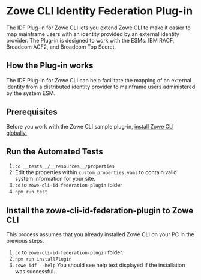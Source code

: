 # Zowe CLI Identity Federation Plug-in

The IDF Plug-in for Zowe CLI lets you extend Zowe CLI to make it easier to map mainframe users with an identity provided by an external identity provider.
The Plug-in is designed to work with the ESMs: IBM RACF, Broadcom ACF2, and Broadcom Top Secret.

## How the Plug-in works

The IDF Plug-in for Zowe CLI can help facilitate the mapping of an external identity from a distributed identity provider to mainframe users administered by the system ESM.

## Prerequisites

Before you work with the Zowe CLI sample plug-in, [install Zowe CLI globally.](https://docs.zowe.org/active-development/user-guide/cli-installcli.html)

## Run the Automated Tests

1. `cd __tests__/__resources__/properties`
2. Edit the properties within `custom_properties.yaml` to contain valid system information for your site.
3. `cd` to `zowe-cli-id-federation-plugin` folder
4. `npm run test`

## Install the zowe-cli-id-federation-plugin to Zowe CLI

This process assumes that you already installed Zowe CLI on your PC in the previous steps.

1. `cd` to `zowe-cli-id-federation-plugin` folder.
2. `npm run installPlugin`
3. `zowe idf --help`
   You should see help text displayed if the installation was successful.
